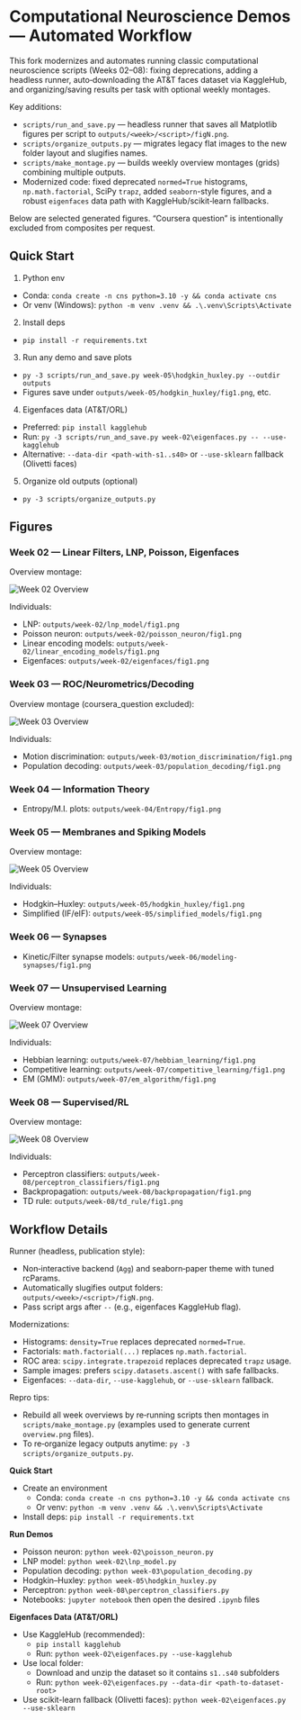 # Computational Neuroscience Demos — Automated Workflow

This fork modernizes and automates running classic computational neuroscience scripts (Weeks 02–08): fixing deprecations, adding a headless runner, auto‑downloading the AT&T faces dataset via KaggleHub, and organizing/saving results per task with optional weekly montages.

Key additions:
- `scripts/run_and_save.py` — headless runner that saves all Matplotlib figures per script to `outputs/<week>/<script>/figN.png`.
- `scripts/organize_outputs.py` — migrates legacy flat images to the new folder layout and slugifies names.
- `scripts/make_montage.py` — builds weekly overview montages (grids) combining multiple outputs.
- Modernized code: fixed deprecated `normed=True` histograms, `np.math.factorial`, SciPy `trapz`, added `seaborn`-style figures, and a robust `eigenfaces` data path with KaggleHub/scikit‑learn fallbacks.

Below are selected generated figures. “Coursera question” is intentionally excluded from composites per request.

## Quick Start

1) Python env
- Conda: `conda create -n cns python=3.10 -y && conda activate cns`
- Or venv (Windows): `python -m venv .venv && .\.venv\Scripts\Activate`

2) Install deps
- `pip install -r requirements.txt`

3) Run any demo and save plots
- `py -3 scripts/run_and_save.py week-05\hodgkin_huxley.py --outdir outputs`
- Figures save under `outputs/week-05/hodgkin_huxley/fig1.png`, etc.

4) Eigenfaces data (AT&T/ORL)
- Preferred: `pip install kagglehub`
- Run: `py -3 scripts/run_and_save.py week-02\eigenfaces.py -- --use-kagglehub`
- Alternative: `--data-dir <path-with-s1..s40>` or `--use-sklearn` fallback (Olivetti faces)

5) Organize old outputs (optional)
- `py -3 scripts/organize_outputs.py`

## Figures

### Week 02 — Linear Filters, LNP, Poisson, Eigenfaces

Overview montage:

![Week 02 Overview](outputs/week-02/overview/overview.png)

Individuals:
- LNP: `outputs/week-02/lnp_model/fig1.png`
- Poisson neuron: `outputs/week-02/poisson_neuron/fig1.png`
- Linear encoding models: `outputs/week-02/linear_encoding_models/fig1.png`
- Eigenfaces: `outputs/week-02/eigenfaces/fig1.png`

### Week 03 — ROC/Neurometrics/Decoding

Overview montage (coursera_question excluded):

![Week 03 Overview](outputs/week-03/overview/overview.png)

Individuals:
- Motion discrimination: `outputs/week-03/motion_discrimination/fig1.png`
- Population decoding: `outputs/week-03/population_decoding/fig1.png`

### Week 04 — Information Theory

- Entropy/M.I. plots: `outputs/week-04/Entropy/fig1.png`

### Week 05 — Membranes and Spiking Models

Overview montage:

![Week 05 Overview](outputs/week-05/overview/overview.png)

Individuals:
- Hodgkin–Huxley: `outputs/week-05/hodgkin_huxley/fig1.png`
- Simplified (IF/eIF): `outputs/week-05/simplified_models/fig1.png`

### Week 06 — Synapses

- Kinetic/Filter synapse models: `outputs/week-06/modeling-synapses/fig1.png`

### Week 07 — Unsupervised Learning

Overview montage:

![Week 07 Overview](outputs/week-07/overview/overview.png)

Individuals:
- Hebbian learning: `outputs/week-07/hebbian_learning/fig1.png`
- Competitive learning: `outputs/week-07/competitive_learning/fig1.png`
- EM (GMM): `outputs/week-07/em_algorithm/fig1.png`

### Week 08 — Supervised/RL

Overview montage:

![Week 08 Overview](outputs/week-08/overview/overview.png)

Individuals:
- Perceptron classifiers: `outputs/week-08/perceptron_classifiers/fig1.png`
- Backpropagation: `outputs/week-08/backpropagation/fig1.png`
- TD rule: `outputs/week-08/td_rule/fig1.png`

## Workflow Details

Runner (headless, publication style):
- Non‑interactive backend (`Agg`) and seaborn‑paper theme with tuned rcParams.
- Automatically slugifies output folders: `outputs/<week>/<script>/figN.png`.
- Pass script args after `--` (e.g., eigenfaces KaggleHub flag).

Modernizations:
- Histograms: `density=True` replaces deprecated `normed=True`.
- Factorials: `math.factorial(...)` replaces `np.math.factorial`.
- ROC area: `scipy.integrate.trapezoid` replaces deprecated `trapz` usage.
- Sample images: prefers `scipy.datasets.ascent()` with safe fallbacks.
- Eigenfaces: `--data-dir`, `--use-kagglehub`, or `--use-sklearn` fallback.

Repro tips:
- Rebuild all week overviews by re‑running scripts then montages in `scripts/make_montage.py` (examples used to generate current `overview.png` files).
- To re‑organize legacy outputs anytime: `py -3 scripts/organize_outputs.py`.


**Quick Start**
- Create an environment
  - Conda: `conda create -n cns python=3.10 -y && conda activate cns`
  - Or venv: `python -m venv .venv && .\.venv\Scripts\Activate`
- Install deps: `pip install -r requirements.txt`

**Run Demos**
- Poisson neuron: `python week-02\poisson_neuron.py`
- LNP model: `python week-02\lnp_model.py`
- Population decoding: `python week-03\population_decoding.py`
- Hodgkin–Huxley: `python week-05\hodgkin_huxley.py`
- Perceptron: `python week-08\perceptron_classifiers.py`
- Notebooks: `jupyter notebook` then open the desired `.ipynb` files

**Eigenfaces Data (AT&T/ORL)**
- Use KaggleHub (recommended):
  - `pip install kagglehub`
  - Run: `python week-02\eigenfaces.py --use-kagglehub`
- Use local folder:
  - Download and unzip the dataset so it contains `s1..s40` subfolders
  - Run: `python week-02\eigenfaces.py --data-dir <path-to-dataset-root>`
- Use scikit-learn fallback (Olivetti faces): `python week-02\eigenfaces.py --use-sklearn`
